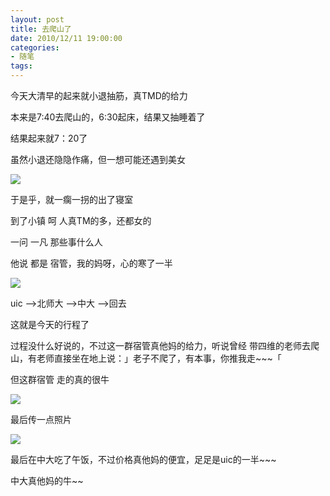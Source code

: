 ```yaml
---
layout: post
title: 去爬山了
date: 2010/12/11 19:00:00
categories:
- 随笔
tags:
---
```


今天大清早的起来就小退抽筋，真TMD的给力

本来是7:40去爬山的，6:30起床，结果又抽睡着了

结果起来就7：20了

虽然小退还隐隐作痛，但一想可能还遇到美女

![](http://pics.naaln.com/blog/2019-01-14-92041.jpg-basicBlog)

于是乎，就一瘸一拐的出了寝室

到了小镇 呵 人真TM的多，还都女的

一问 一凡 那些事什么人

他说 都是 宿管，我的妈呀，心的寒了一半

![](http://pics.naaln.com/blog/2019-01-14-092042.jpg-basicBlog)

uic ——>北师大 ——>中大 ——>回去

这就是今天的行程了

过程没什么好说的，不过这一群宿管真他妈的给力，听说曾经 带四维的老师去爬山，有老师直接坐在地上说：」老子不爬了，有本事，你推我走~~~「

但这群宿管 走的真的很牛

![](http://pics.naaln.com/blog/2019-01-14-092043.jpg-basicBlog)

最后传一点照片

![](http://pics.naaln.com/blog/2019-01-14-092044.jpg-basicBlog)

最后在中大吃了午饭，不过价格真他妈的便宜，足足是uic的一半~~~

中大真他妈的牛~~

